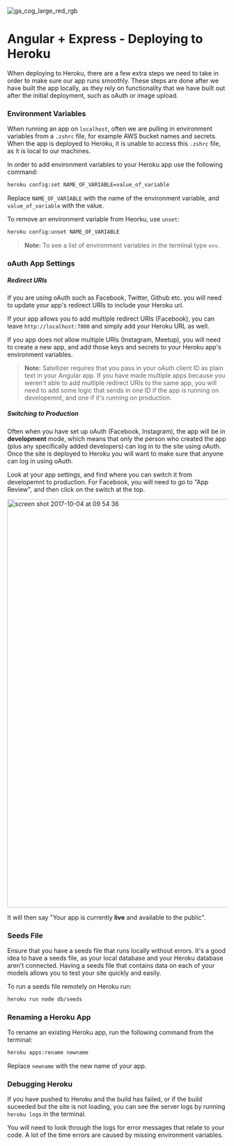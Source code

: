 ![ga_cog_large_red_rgb](https://cloud.githubusercontent.com/assets/40461/8183776/469f976e-1432-11e5-8199-6ac91363302b.png)

# Angular + Express - Deploying to Heroku

When deploying to Heroku, there are a few extra steps we need to take in order to make sure our app runs smoothly. These steps are done after we have built the app locally, as they rely on functionality that we have built out after the initial deployment, such as oAuth or image upload.

### Environment Variables

When running an app on `localhost`, often we are pulling in environment variables from a `.zshrc` file, for example AWS bucket names and secrets. When the app is deployed to Heroku, it is unable to access this `.zshrc` file, as it is local to our machines.

In order to add environment variables to your Heroku app use the following command:

```sh
heroku config:set NAME_OF_VARIABLE=value_of_variable
```

Replace `NAME_OF_VARIABLE` with the name of the environment variable, and `value_of_variable` with the value.

To remove an environment variable from Heorku, use `unset`:

```sh
heroku config:unset NAME_OF_VARIABLE
```

> **Note:** To see a list of environment variables in the terminal type `env`. 

### oAuth App Settings

##### Redirect URIs

If you are using oAuth such as Facebook, Twitter, Github etc. you will need to update your app's redirect URIs to include your Heroku url.

If your app allows you to add multiple redirect URIs (Facebook), you can leave `http://localhost:7000` and simply add your Heroku URL as well.

If you app does not allow multiple URIs (Instagram, Meetup), you will need to create a new app, and add those keys and secrets to your Heroku app's environment variables.

> **Note:** Satellizer requires that you pass in your oAuth client ID as plain text in your Angular app. If you have made multiple apps because you weren't able to add multiple redirect URIs to the same app, you will need to add some logic that sends in one ID if the app is running on developemnt, and one if it's running on production.

##### Switching to Production

Often when you have set up oAuth (Facebook, Instagram), the app will be in **development** mode, which means that only the person who created the app (plus any specifically added developers) can log in to the site using oAuth. Once the site is deployed to Heroku you will want to make sure that anyone can log in using oAuth.

Look at your app settings, and find where you can switch it from developemnt to production. For Facebook, you will need to go to "App Review", and then click on the switch at the top.

<img width="935" alt="screen shot 2017-10-04 at 09 54 36" src="https://user-images.githubusercontent.com/12997768/31167613-876c48e2-a8ea-11e7-9e11-efd0fcba57b0.png">

It will then say "Your app is currently **live** and available to the public".

### Seeds File

Ensure that you have a seeds file that runs locally without errors. It's a good idea to have a seeds file, as your local database and your Heroku database aren't connected. Having a seeds file that contains data on each of your models allows you to test your site quickly and easily.

To run a seeds file remotely on Heroku run:

```sh
heroku run node db/seeds
```

### Renaming a Heroku App

To rename an existing Heroku app, run the following command from the terminal:

```sh
heroku apps:rename newname
```

Replace `newname` with the new name of your app.

### Debugging Heroku

If you have pushed to Heroku and the build has failed, or if the build suceeded but the site is not loading, you can see the server logs by running `heroku logs` in the terminal.

You will need to look through the logs for error messages that relate to your code. A lot of the time errors are caused by missing environment variables.
